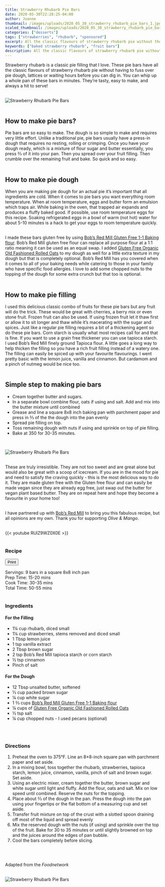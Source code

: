```yaml
---
title: Strawberry Rhubarb Pie Bars
date: 2020-05-30T22:28:25-04:00
author: Joanne
thumbnail: /images/uploads/2020_05_30_strawberry_rhubarb_pie_bars_1.jpg
scaled_thumbnail: /images/uploads/2020_05_30_strawberry_rhubarb_pie_bars_0.jpg
categories: ["desserts"]
tags: ["strawberries", "rhubarb", "sponsored"]
excerpt: All the classic flavours of strawberry rhubarb pie without the fuss
keywords: ["baked strawberry rhubarb", "fruit bars"]
description: All the classic flavours of strawberry rhubarb pie without the fuss of making pie dough
---
```

<span class="blog-text">

Strawberry rhubarb is a classic pie filling that I love. These pie bars have all the classic flavours of strawberry rhubarb pie without having to fuss over pie dough, lattices or waiting hours before you can dig in. You can whip up a whole pan of these bars in minutes. They’re tasty, easy to make, and always a hit to serve!
</br>
</br>

![Strawberry Rhubarb Pie Bars](/images/uploads/2020_05_30_strawberry_rhubarb_pie_bars_2.jpg)
</br>
</br>

## How to make pie bars? 
Pie bars are so easy to make. The dough is so simple to make and requires very little effort. Unlike a traditional pie, pie bars usually have a press-in dough that requires no resting, rolling or crimping. Once you have your dough ready, which is a mixture of flour sugar and butter essentially, you press &frac23; of it into your pan. Then you spread over your fruit filling. Then crumble over the remaining fruit and bake. So quick and so easy. 
</br>
</br>

## How to make pie dough 
When you are making pie dough for an actual pie it’s important that all ingredients are cold. When it comes to pie bars you want everything room temperature. When at room temperature, eggs and butter form an emulsion which traps air. While baking in the oven, that trapped air expands and produces a fluffy baked good. If possible, use room temperature eggs for this recipe. Soaking refrigerated eggs in a bowl of warm (not hot) water for about 5-10 minutes is a hack to get your eggs to room temperature quickly. 
</br>
</br>

I made these bars gluten free by using <span class="highlight"><a rel="nofollow" href="https://www.bobsredmill.com/gluten-free-1-to-1-baking-flour.html">Bob’s Red Mill Gluten Free 1-1 Baking flour</a></span>. Bob’s Red Mill gluten free flour can replace all purpose flour at a 1:1 ratio meaning it can be used as an equal swap. I added <span class="highlight"><a rel="nofollow" href="https://www.bobsredmill.com/gluten-free-rolled-oats.html">Gluten Free Organic Old Fashioned Rolled Oats</a></span>  to my dough as well for a little extra texture in my dough but that is completely optional. Bob’s Red Mill has you covered when it comes to all of your baking needs while catering to those in your family who have specific food allergies.  I love to add some chopped nuts to the topping of the dough for some extra crunch but that too is optional. 
</br>
</br>

## How to make pie filling 
I used this delicious classic combo of fruits for these pie bars but any fruit will do the trick. These would be great with cherries, a berry mix or even stone fruit.  Frozen fruit can also be used. If using frozen fruit let it thaw first or allow it to sit longer and thaw while it’s macerating with the sugar and spices. Just like a regular pie filling requires a bit of a thickening agent so do these pie bars.  Corn starch is usually what most recipes call for and that is fine.  If you want to use a grain free thickener you can use tapioca starch. I used Bob’s Red Mill finely ground Tapioca flour. A little goes a long way to help thicken the filling so you have a rich fruit filling instead of a watery one. The filling can easily be spiced up with your favourite flavourings. I went pretty basic with the lemon juice, vanilla and cinnamon. But cardamom and a pinch of nutmeg would be nice too. 
</br>
</br>

## Simple step to making pie bars

* Cream together butter and sugars. 
* In a separate bowl combine flour, oats if using and salt. Add and mix into the butter mixture until combined 
* Grease and line a square 8x8 inch baking pan with parchment paper and press in &frac23; of the the dough into the pan evenly
* Spread pie filling on top. 
* Toss remaining dough with nuts if using and sprinkle on top of pie filling.
* Bake at 350 for 30-35 minutes. 
</br>

![Strawberry Rhubarb Pie Bars](/images/uploads/2020_05_30_strawberry_rhubarb_pie_bars_3.jpg)
</br>
</br>

These are truly irresistible. They are not too sweet and are great alone but would also be great with a scoop of icecream. If you are in the mood for pie and need to satisfy the craving quickly - this is the most delicious way to do it. They are made gluten free with the Gluten free flour and can easily be made vegan since they are already egg free, just swap out the butter for vegan plant based butter. They are on repeat here and hope they become a favourite in your home too! 
</br>
</br>

I have partnered up with <span class="highlight"><a rel="nofollow" href="https://www.bobsredmill.com/?utm_source=TheOliveAndMango&utm_medium=influencer&utm_campaign=bobsredmill">Bob’s Red Mill</a></span> to bring you this fabulous recipe, but all opinions are my own. Thank you for supporting _Olive & Mango_.
</br>
</br>

{{< youtube RUlZ9WZ0X0E >}}
</br>
</br>
</span>

### Recipe
<div print_button><form>
<input type="button" value="Print" class="btn__print" onClick="window.print()">
</form></div>

<div>Servings: <span itemprop="recipeYield">9 bars in a square 8x8 inch pan</div>
<div>Prep Time: <meta itemprop="prepTime" content="PT20M">15-20 mins</div>
<div>Cook Time: <meta itemprop="cookTime" content="PT35M">30-35 mins</div>
<div>Total Time: 50-55 mins</div>
</br>

### Ingredients

#### For the Filling

* <span itemprop="recipeIngredient">1¼ cup rhubarb, diced small</span>
* <span itemprop="recipeIngredient">1¼ cup strawberries, stems removed and diced small</span>
* <span itemprop="recipeIngredient">1 Tbsp lemon juice</span>
* <span itemprop="recipeIngredient">1 tsp vanilla extract </span>
* <span itemprop="recipeIngredient">2 Tbsp brown sugar</span>
* <span itemprop="recipeIngredient">2 tsp Bob’s Red Mill tapioca starch or corn starch </span>
* <span itemprop="recipeIngredient">½ tsp cinnamon</span>
* <span itemprop="recipeIngredient">Pinch of salt</span>

#### For the Dough

* <span itemprop="recipeIngredient">12 Tbsp unsalted butter, softened</span>
* <span itemprop="recipeIngredient">&frac13; cup packed brown sugar</span>
* <span itemprop="recipeIngredient">¼ cup white sugar</span>
* <span itemprop="recipeIngredient">1 &frac23; cups <span class="highlight"><a rel="nofollow" href="https://www.bobsredmill.com/gluten-free-1-to-1-baking-flour.html">Bob’s Red Mill Gluten Free 1-1 Baking flour</a></span> </span>
* <span itemprop="recipeIngredient">¼ cups of <span class="highlight"><a rel="nofollow" href="https://www.bobsredmill.com/gluten-free-rolled-oats.html">Gluten Free Organic Old Fashioned Rolled Oats</a></span> </span>
* <span itemprop="recipeIngredient">½ tsp salt</span>
* <span itemprop="recipeIngredient">¼ cup chopped nuts - I used pecans (optional)</span>
</br>
</br>

### Directions

1. Preheat the oven to 375°F. Line an 8×8-inch square pan with parchment paper and set aside.
2. In a mixing bowl, toss together the rhubarb, strawberries, tapioca starch, lemon juice, cinnamon, vanilla, pinch of salt and brown sugar. Set aside.
3. Using an electric mixer, cream together the butter, brown sugar and white sugar until light and fluffy. Add the flour, oats and salt. Mix on low speed until combined. Reserve the nuts for the topping. 
4. Place about &frac23; of the dough in the pan. Press the dough into the pan using your fingertips or the flat bottom of a measuring cup and set aside.
5. Transfer fruit mixture on top of the crust with a slotted spoon draining off most of the liquid and spread evenly
6. Mix the reserved dough with the nuts (if using) and sprinkle over the top of the fruit. Bake for 30 to 35 minutes or until slightly browned on top and the juices around the edges of pan bubble.
7. Cool the bars completely before slicing.
</br>
</br>

Adapted from the _Foodnetwork_
</br>
</br>

![Strawberry Rhubarb Pie Bars](/images/uploads/2020_05_30_strawberry_rhubarb_pie_bars_4.jpg)